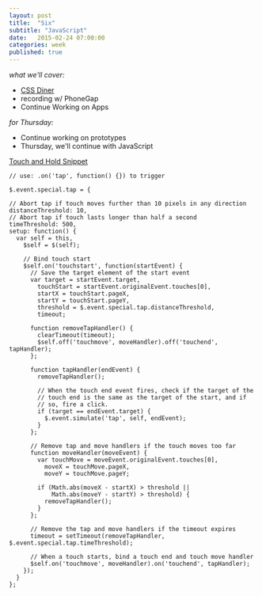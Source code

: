 ```yaml
---
layout: post
title:  "Six"
subtitle: "JavaScript"
date:   2015-02-24 07:00:00
categories: week
published: true
---
```


*what we'll cover:*

- [CSS Diner](http://flukeout.github.io)
- recording w/ PhoneGap
- Continue Working on Apps

*for Thursday:*

- Continue working on prototypes
- Thursday, we'll continue with JavaScript



<div class="expander">
  <a href="javascript:void(0)" id="js-expander-trigger-2" class="expander-trigger expander-hidden demo">Touch and Hold Snippet</a>
  <div id="js-expander-content-2" class="expander-content" markdown="1">

    // use: .on('tap', function() {}) to trigger

    $.event.special.tap = {

    // Abort tap if touch moves further than 10 pixels in any direction
    distanceThreshold: 10,
    // Abort tap if touch lasts longer than half a second
    timeThreshold: 500,
    setup: function() {
      var self = this,
        $self = $(self);

        // Bind touch start
        $self.on('touchstart', function(startEvent) {
          // Save the target element of the start event
          var target = startEvent.target,
            touchStart = startEvent.originalEvent.touches[0],
            startX = touchStart.pageX,
            startY = touchStart.pageY,
            threshold = $.event.special.tap.distanceThreshold,
            timeout;

          function removeTapHandler() {
            clearTimeout(timeout);
            $self.off('touchmove', moveHandler).off('touchend', tapHandler);
          };

          function tapHandler(endEvent) {
            removeTapHandler();

            // When the touch end event fires, check if the target of the
            // touch end is the same as the target of the start, and if
            // so, fire a click.
            if (target == endEvent.target) {
              $.event.simulate('tap', self, endEvent);
            }
          };

          // Remove tap and move handlers if the touch moves too far
          function moveHandler(moveEvent) {
            var touchMove = moveEvent.originalEvent.touches[0],
              moveX = touchMove.pageX,
              moveY = touchMove.pageY;

            if (Math.abs(moveX - startX) > threshold ||
                Math.abs(moveY - startY) > threshold) {
              removeTapHandler();
            }
          };

          // Remove the tap and move handlers if the timeout expires
          timeout = setTimeout(removeTapHandler, $.event.special.tap.timeThreshold);

          // When a touch starts, bind a touch end and touch move handler
          $self.on('touchmove', moveHandler).on('touchend', tapHandler);
        });
      }
    };

</div>
</div>
